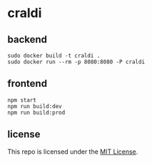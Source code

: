 # craldi

## backend

```shell
sudo docker build -t craldi .
sudo docker run --rm -p 8080:8080 -P craldi
```

## frontend

```shell
npm start
npm run build:dev
npm run build:prod
```

## license

This repo is licensed under the [MIT License](LICENSE).
